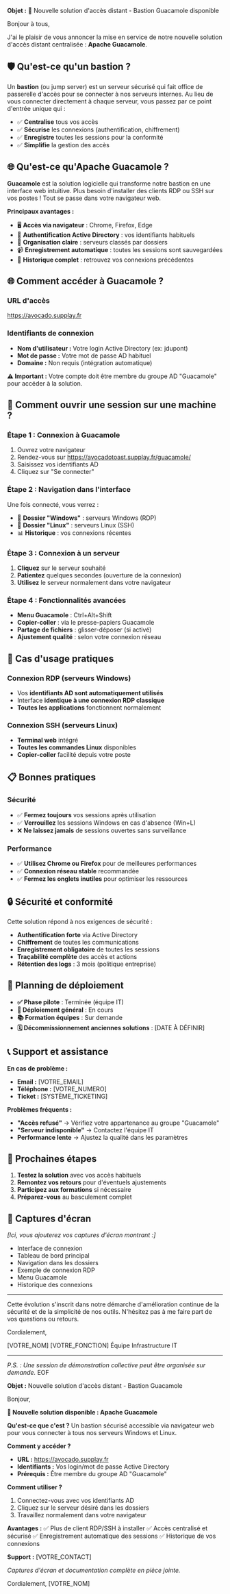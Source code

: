 **Objet :** 🚀 Nouvelle solution d'accès distant - Bastion Guacamole disponible

Bonjour à tous,

J'ai le plaisir de vous annoncer la mise en service de notre nouvelle solution d'accès distant centralisée : **Apache Guacamole**.

## 🛡️ Qu'est-ce qu'un bastion ?

Un **bastion** (ou jump server) est un serveur sécurisé qui fait office de passerelle d'accès pour se connecter à nos serveurs internes. Au lieu de vous connecter directement à chaque serveur, vous passez par ce point d'entrée unique qui :

- ✅ **Centralise** tous vos accès
- ✅ **Sécurise** les connexions (authentification, chiffrement)
- ✅ **Enregistre** toutes les sessions pour la conformité
- ✅ **Simplifie** la gestion des accès

## 🌐 Qu'est-ce qu'Apache Guacamole ?

**Guacamole** est la solution logicielle qui transforme notre bastion en une interface web intuitive. Plus besoin d'installer des clients RDP ou SSH sur vos postes ! Tout se passe dans votre navigateur web.

**Principaux avantages :**
- 🖥️ **Accès via navigateur** : Chrome, Firefox, Edge
- 🔐 **Authentification Active Directory** : vos identifiants habituels
- 📁 **Organisation claire** : serveurs classés par dossiers
- 📹 **Enregistrement automatique** : toutes les sessions sont sauvegardées
- 🔄 **Historique complet** : retrouvez vos connexions précédentes

## 🌐 Comment accéder à Guacamole ?

### URL d'accès
https://avocado.supplay.fr

### Identifiants de connexion
- **Nom d'utilisateur :** Votre login Active Directory (ex: jdupont)
- **Mot de passe :** Votre mot de passe AD habituel
- **Domaine :** Non requis (intégration automatique)

**⚠️ Important :** Votre compte doit être membre du groupe AD "Guacamole" pour accéder à la solution.

## 🚀 Comment ouvrir une session sur une machine ?

### Étape 1 : Connexion à Guacamole
1. Ouvrez votre navigateur
2. Rendez-vous sur https://avocadotoast.supplay.fr/guacamole/
3. Saisissez vos identifiants AD
4. Cliquez sur "Se connecter"

### Étape 2 : Navigation dans l'interface
Une fois connecté, vous verrez :
- 📁 **Dossier "Windows"** : serveurs Windows (RDP)
- 📁 **Dossier "Linux"** : serveurs Linux (SSH)
- 📊 **Historique** : vos connexions récentes

### Étape 3 : Connexion à un serveur
1. **Cliquez** sur le serveur souhaité
2. **Patientez** quelques secondes (ouverture de la connexion)
3. **Utilisez** le serveur normalement dans votre navigateur

### Étape 4 : Fonctionnalités avancées
- **Menu Guacamole** : Ctrl+Alt+Shift
- **Copier-coller** : via le presse-papiers Guacamole
- **Partage de fichiers** : glisser-déposer (si activé)
- **Ajustement qualité** : selon votre connexion réseau

## 🎯 Cas d'usage pratiques

### Connexion RDP (serveurs Windows)
- Vos **identifiants AD sont automatiquement utilisés**
- Interface **identique à une connexion RDP classique**
- **Toutes les applications** fonctionnent normalement

### Connexion SSH (serveurs Linux)
- **Terminal web** intégré
- **Toutes les commandes Linux** disponibles
- **Copier-coller** facilité depuis votre poste

## 📋 Bonnes pratiques

### Sécurité
- ✅ **Fermez toujours** vos sessions après utilisation
- ✅ **Verrouillez** les sessions Windows en cas d'absence (Win+L)
- ❌ **Ne laissez jamais** de sessions ouvertes sans surveillance

### Performance
- ✅ **Utilisez Chrome ou Firefox** pour de meilleures performances
- ✅ **Connexion réseau stable** recommandée
- ✅ **Fermez les onglets inutiles** pour optimiser les ressources

## 🔒 Sécurité et conformité

Cette solution répond à nos exigences de sécurité :
- **Authentification forte** via Active Directory
- **Chiffrement** de toutes les communications
- **Enregistrement obligatoire** de toutes les sessions
- **Traçabilité complète** des accès et actions
- **Rétention des logs** : 3 mois (politique entreprise)

## 📅 Planning de déploiement

- **✅ Phase pilote** : Terminée (équipe IT)
- **🔄 Déploiement général** : En cours
- **📚 Formation équipes** : Sur demande
- **🗓️ Décommissionnement anciennes solutions** : [DATE À DÉFINIR]

## 📞 Support et assistance

**En cas de problème :**
- **Email :** [VOTRE_EMAIL]
- **Téléphone :** [VOTRE_NUMERO]
- **Ticket :** [SYSTÈME_TICKETING]

**Problèmes fréquents :**
- **"Accès refusé"** → Vérifiez votre appartenance au groupe "Guacamole"
- **"Serveur indisponible"** → Contactez l'équipe IT
- **Performance lente** → Ajustez la qualité dans les paramètres

## 🎯 Prochaines étapes

1. **Testez la solution** avec vos accès habituels
2. **Remontez vos retours** pour d'éventuels ajustements
3. **Participez aux formations** si nécessaire
4. **Préparez-vous** au basculement complet

## 📸 Captures d'écran

*[Ici, vous ajouterez vos captures d'écran montrant :]*
- Interface de connexion
- Tableau de bord principal
- Navigation dans les dossiers
- Exemple de connexion RDP
- Menu Guacamole
- Historique des connexions

---

Cette évolution s'inscrit dans notre démarche d'amélioration continue de la sécurité et de la simplicité de nos outils. N'hésitez pas à me faire part de vos questions ou retours.

Cordialement,

[VOTRE_NOM]
[VOTRE_FONCTION]
Équipe Infrastructure IT

---
*P.S. : Une session de démonstration collective peut être organisée sur demande.*
EOF

**Objet :** Nouvelle solution d'accès distant - Bastion Guacamole

Bonjour,

**🚀 Nouvelle solution disponible : Apache Guacamole**

**Qu'est-ce que c'est ?**
Un bastion sécurisé accessible via navigateur web pour vous connecter à tous nos serveurs Windows et Linux.

**Comment y accéder ?**
- **URL :** https://avocado.supplay.fr
- **Identifiants :** Vos login/mot de passe Active Directory
- **Prérequis :** Être membre du groupe AD "Guacamole"

**Comment utiliser ?**
1. Connectez-vous avec vos identifiants AD
2. Cliquez sur le serveur désiré dans les dossiers
3. Travaillez normalement dans votre navigateur

**Avantages :**
✅ Plus de client RDP/SSH à installer
✅ Accès centralisé et sécurisé
✅ Enregistrement automatique des sessions
✅ Historique de vos connexions

**Support :** [VOTRE_CONTACT]

*Captures d'écran et documentation complète en pièce jointe.*

Cordialement,
[VOTRE_NOM]
